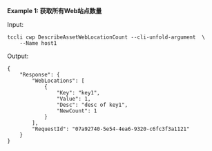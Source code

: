 **Example 1: 获取所有Web站点数量**



Input: 

```
tccli cwp DescribeAssetWebLocationCount --cli-unfold-argument  \
    --Name host1
```

Output: 
```
{
    "Response": {
        "WebLocations": [
            {
                "Key": "key1",
                "Value": 1,
                "Desc": "desc of key1",
                "NewCount": 1
            }
        ],
        "RequestId": "07a92740-5e54-4ea6-9320-c6fc3f3a1121"
    }
}
```

